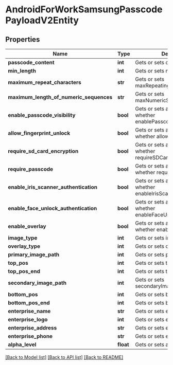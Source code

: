 # AndroidForWorkSamsungPasscodePayloadV2Entity

## Properties
Name | Type | Description | Notes
------------ | ------------- | ------------- | -------------
**passcode_content** | **int** | Gets or sets quality. | [optional] 
**min_length** | **int** | Gets or sets minLength. | 
**maximum_repeat_characters** | **str** | Gets or sets maxRepeatingCharacters. | [optional] 
**maximum_length_of_numeric_sequences** | **str** | Gets or sets maxNumericSequences. | [optional] 
**enable_passcode_visibility** | **bool** | Gets or sets a value indicating whether enablePasscodeVisibility. | [optional] 
**allow_fingerprint_unlock** | **bool** | Gets or sets a value indicating whether allowFingerprintUnlock. | [optional] 
**require_sd_card_encryption** | **bool** | Gets or sets a value indicating whether requireSDCardEncryption. | [optional] 
**require_passcode** | **bool** | Gets or sets a value indicating whether requirePasscode. | [optional] 
**enable_iris_scanner_authentication** | **bool** | Gets or sets a value indicating whether enableIrisScannerAuthentication. | [optional] 
**enable_face_unlock_authentication** | **bool** | Gets or sets a value indicating whether enableFaceUnlockAuthentication. | [optional] 
**enable_overlay** | **bool** | Gets or sets a value indicating whether enableOverlay. | [optional] 
**image_type** | **int** | Gets or sets imageType. | [optional] 
**overlay_type** | **int** | Gets or sets overlayType. | [optional] 
**primary_image_path** | **int** | Gets or sets primaryImagePath. | [optional] 
**top_pos** | **int** | Gets or sets topPos. | [optional] 
**top_pos_end** | **int** | Gets or sets topPosEnd. | [optional] 
**secondary_image_path** | **int** | Gets or sets secondaryImagePath. | [optional] 
**bottom_pos** | **int** | Gets or sets bottomPos. | [optional] 
**bottom_pos_end** | **int** | Gets or sets bottomPosEnd. | [optional] 
**enterprise_name** | **str** | Gets or sets enterpriseName. | [optional] 
**enterprise_logo** | **int** | Gets or sets enterpriseLogo. | [optional] 
**enterprise_address** | **str** | Gets or sets enterpriseLogo. | [optional] 
**enterprise_phone** | **str** | Gets or sets enterprisePhone. | [optional] 
**alpha_level** | **float** | Gets or sets alphaLevel. | [optional] 

[[Back to Model list]](../README.md#documentation-for-models) [[Back to API list]](../README.md#documentation-for-api-endpoints) [[Back to README]](../README.md)


